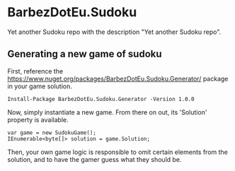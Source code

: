 # BarbezDotEu.Sudoku
Yet another Sudoku repo with the description "Yet another Sudoku repo".

## Generating a new game of sudoku

First, reference the https://www.nuget.org/packages/BarbezDotEu.Sudoku.Generator/ package in your game solution.

    Install-Package BarbezDotEu.Sudoku.Generator -Version 1.0.0

Now, simply instantiate a new game. From there on out, its 'Solution' property is available.

    var game = new SudokuGame();
    IEnumerable<byte[]> solution = game.Solution;

Then, your own game logic is responsible to omit certain elements from the solution, and to have the gamer guess what they should be.
